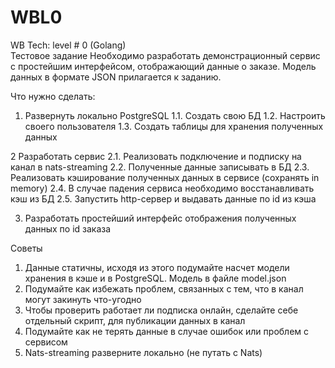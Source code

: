 # WBL0
WB Tech: level # 0 (Golang)		 	 	
Тестовое задание
Необходимо разработать демонстрационный сервис с простейшим интерфейсом, отображающий данные о заказе. Модель данных в формате JSON прилагается к заданию.	
				
Что нужно сделать:
1. Развернуть локально PostgreSQL
1.1. Создать свою БД
1.2. Настроить своего пользователя
1.3. Создать таблицы для хранения полученных данных
   
2 Разработать сервис
2.1. Реализовать подключение и подписку на канал в nats-streaming
2.2. Полученные данные записывать в БД
2.3. Реализовать кэширование полученных данных в сервисе (сохранять in memory)
2.4. В случае падения сервиса необходимо восстанавливать кэш из БД
2.5. Запустить http-сервер и выдавать данные по id из кэша

3. Разработать простейший интерфейс отображения полученных данных по id заказа
   
Советы			
1. Данные статичны, исходя из этого подумайте насчет модели хранения в кэше и в PostgreSQL. Модель в файле model.json
2. Подумайте как избежать проблем, связанных с тем, что в канал могут закинуть что-угодно
3. Чтобы проверить работает ли подписка онлайн, сделайте себе отдельный скрипт, для публикации данных в канал
4. Подумайте как не терять данные в случае ошибок или проблем с сервисом
5. Nats-streaming разверните локально (не путать с Nats)

